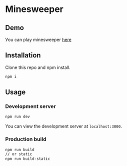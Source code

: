 # Minesweeper

## Demo
Уou can play minesweeper [here](https://minesweeper.gagikpog.ru)

## Installation

Clone this repo and npm install.

```bash
npm i
```

## Usage

### Development server

```bash
npm run dev
```

You can view the development server at `localhost:3000`.

### Production build

```bash
npm run build
// or static
npm run build-static
```